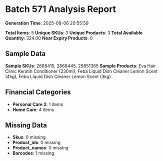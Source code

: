 # Batch 571 Analysis Report

**Generation Time**: 2025-08-06 20:55:59

**Total Items**: 5
**Unique SKUs**: 3
**Unique Products**: 3
**Total Available Quantity**: 324.00
**Near Expiry Products**: 0

## Sample Data
**Sample SKUs**: 2868415, 2868445, 29851365
**Sample Products**: Eva Hair Clinic Keratin Conditioner (230ml), Feba Liquid Dish Cleaner Lemon Scent (4kg), Feba Liquid Dish Cleaner Lemon Scent (3kg)

## Financial Categories
- **Personal Care 2**: 1 items
- **Home Care**: 4 items

## Missing Data
- **Skus**: 0 missing
- **Product_ids**: 0 missing
- **Product_names**: 0 missing
- **Barcodes**: 1 missing
